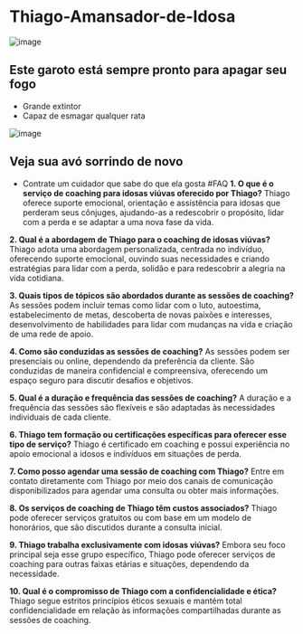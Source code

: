 # Thiago-Amansador-de-Idosa



![image](https://github.com/MrZurich/Thiago-Amansador-de-Idosa/assets/150445338/6e63f178-ff58-4112-a782-82ed506b96bd)
## Este garoto está sempre pronto para apagar seu fogo
- Grande extintor
- Capaz de esmagar qualquer rata



![image](https://github.com/MrZurich/Thiago-Amansador-de-Idosa/assets/150445338/e0ab3051-c7d8-44ee-b940-4475c41fd3f6)
## Veja sua avó sorrindo de  novo
- Contrate um cuidador que sabe do que ela gosta
#FAQ
**1. O que é o serviço de coaching para idosas viúvas oferecido por Thiago?**
Thiago oferece suporte emocional, orientação e assistência para idosas que perderam seus cônjuges, ajudando-as a redescobrir o propósito, lidar com a perda e se adaptar a uma nova fase da vida.

**2. Qual é a abordagem de Thiago para o coaching de idosas viúvas?**
Thiago adota uma abordagem personalizada, centrada no indivíduo, oferecendo suporte emocional, ouvindo suas necessidades e criando estratégias para lidar com a perda, solidão e para redescobrir a alegria na vida cotidiana.

**3. Quais tipos de tópicos são abordados durante as sessões de coaching?**
As sessões podem incluir temas como lidar com o luto, autoestima, estabelecimento de metas, descoberta de novas paixões e interesses, desenvolvimento de habilidades para lidar com mudanças na vida e criação de uma rede de apoio.

**4. Como são conduzidas as sessões de coaching?**
As sessões podem ser presenciais ou online, dependendo da preferência da cliente. São conduzidas de maneira confidencial e compreensiva, oferecendo um espaço seguro para discutir desafios e objetivos.

**5. Qual é a duração e frequência das sessões de coaching?**
A duração e a frequência das sessões são flexíveis e são adaptadas às necessidades individuais de cada cliente.

**6. Thiago tem formação ou certificações específicas para oferecer esse tipo de serviço?**
Thiago é certificado em coaching e possui experiência no apoio emocional a idosos e indivíduos em situações de perda.

**7. Como posso agendar uma sessão de coaching com Thiago?**
Entre em contato diretamente com Thiago por meio dos canais de comunicação disponibilizados para agendar uma consulta ou obter mais informações.

**8. Os serviços de coaching de Thiago têm custos associados?**
Thiago pode oferecer serviços gratuitos ou com base em um modelo de honorários, que são discutidos durante a consulta inicial.

**9. Thiago trabalha exclusivamente com idosas viúvas?**
Embora seu foco principal seja esse grupo específico, Thiago pode oferecer serviços de coaching para outras faixas etárias e situações, dependendo da necessidade.

**10. Qual é o compromisso de Thiago com a confidencialidade e ética?**
Thiago segue estritos princípios éticos sexuais e mantém total confidencialidade em relação às informações compartilhadas durante as sessões de coaching.
